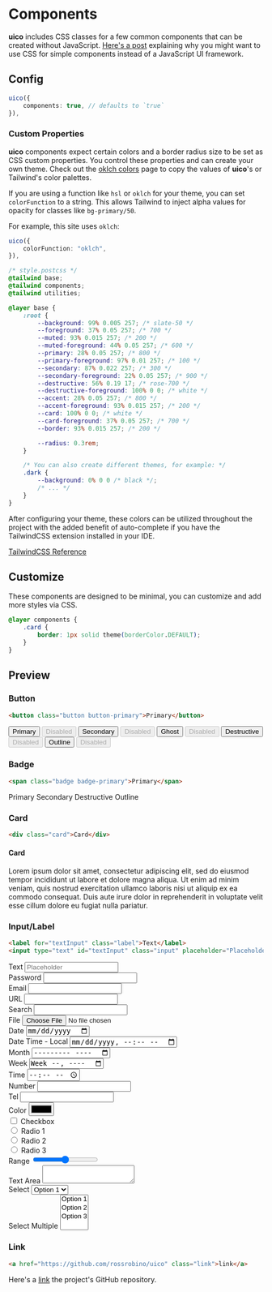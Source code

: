 # Components

**uico** includes CSS classes for a few common components that can be created without JavaScript. [Here's a post](https://blog.robino.dev/posts/css-components) explaining why you might want to use CSS for simple components instead of a JavaScript UI framework.

## Config

```ts
uico({
	components: true, // defaults to `true`
}),
```

### Custom Properties

**uico** components expect certain colors and a border radius size to be set as CSS custom properties. You control these properties and can create your own theme. Check out the [oklch colors](/oklch/) page to copy the values of **uico**'s or Tailwind's color palettes.

If you are using a function like `hsl` or `oklch` for your theme, you can set `colorFunction` to a string. This allows Tailwind to inject alpha values for opacity for classes like `bg-primary/50`.

For example, this site uses `oklch`:

```ts
uico({
	colorFunction: "oklch",
}),
```

```css
/* style.postcss */
@tailwind base;
@tailwind components;
@tailwind utilities;

@layer base {
	:root {
		--background: 99% 0.005 257; /* slate-50 */
		--foreground: 37% 0.05 257; /* 700 */
		--muted: 93% 0.015 257; /* 200 */
		--muted-foreground: 44% 0.05 257; /* 600 */
		--primary: 28% 0.05 257; /* 800 */
		--primary-foreground: 97% 0.01 257; /* 100 */
		--secondary: 87% 0.022 257; /* 300 */
		--secondary-foreground: 22% 0.05 257; /* 900 */
		--destructive: 56% 0.19 17; /* rose-700 */
		--destructive-foreground: 100% 0 0; /* white */
		--accent: 28% 0.05 257; /* 800 */
		--accent-foreground: 93% 0.015 257; /* 200 */
		--card: 100% 0 0; /* white */
		--card-foreground: 37% 0.05 257; /* 700 */
		--border: 93% 0.015 257; /* 200 */

		--radius: 0.3rem;
	}

	/* You can also create different themes, for example: */
	.dark {
		--background: 0% 0 0 /* black */;
		/* ... */
	}
}
```

After configuring your theme, these colors can be utilized throughout the project with the added benefit of auto-complete if you have the TailwindCSS extension installed in your IDE.

[TailwindCSS Reference](https://tailwindcss.com/docs/customizing-colors#using-css-variables)

## Customize

These components are designed to be minimal, you can customize and add more styles via CSS.

```css
@layer components {
	.card {
		border: 1px solid theme(borderColor.DEFAULT);
	}
}
```

## Preview

### Button

```html
<button class="button button-primary">Primary</button>
```

<div class="card grid grid-cols-2 gap-4">
	<button class="button button-primary">Primary</button>
	<button class="button button-primary" disabled>Disabled</button>
	<button class="button button-secondary">Secondary</button>
	<button class="button button-secondary" disabled>Disabled</button>
	<button class="button button-ghost">Ghost</button>
	<button class="button button-ghost" disabled>Disabled</button>
	<button class="button button-destructive">Destructive</button>
	<button class="button button-destructive" disabled>Disabled</button>
	<button class="button button-outline">Outline</button>
	<button class="button button-outline" disabled>Disabled</button>
</div>

### Badge

```html
<span class="badge badge-primary">Primary</span>
```

<div class="card flex flex-wrap gap-2">
	<span class="badge badge-primary">Primary</span>
	<span class="badge badge-secondary">Secondary</span>
	<span class="badge badge-destructive">Destructive</span>
	<span class="badge badge-outline">Outline</span>
</div>

### Card

```html
<div class="card">Card</div>
```

<div class="card">
	<h4 class="mt-0">Card</h4>
	<p class="mb-0">
		Lorem ipsum dolor sit amet, consectetur adipiscing elit, sed do eiusmod
		tempor incididunt ut labore et dolore magna aliqua. Ut enim ad minim veniam,
		quis nostrud exercitation ullamco laboris nisi ut aliquip ex ea commodo
		consequat. Duis aute irure dolor in reprehenderit in voluptate velit esse
		cillum dolore eu fugiat nulla pariatur.
	</p>
</div>

### Input/Label

```html
<label for="textInput" class="label">Text</label>
<input type="text" id="textInput" class="input" placeholder="Placeholder" />
```

<div class="card grid grid-cols-2 gap-4">
	<div>
		<label for="textInput" class="label">Text</label>
		<input type="text" id="textInput" class="input" placeholder="Placeholder" />
	</div>
	<div>
		<label for="passwordInput" class="label">Password</label>
		<input type="password" id="passwordInput" class="input" />
	</div>
	<div>
		<label for="emailInput" class="label">Email</label>
		<input type="email" id="emailInput" class="input" />
	</div>
	<div>
		<label for="urlInput" class="label">URL</label>
		<input type="url" id="urlInput" class="input" />
	</div>
	<div>
		<label for="searchInput" class="label">Search</label>
		<input type="search" id="searchInput" class="input" />
	</div>
	<div>
		<label for="fileInput" class="label">File</label>
		<input type="file" id="fileInput" class="input" />
	</div>
	<div>
		<label for="dateInput" class="label">Date</label>
		<input type="date" id="dateInput" class="input" />
	</div>
	<div>
		<label for="datetime-localInput" class="label">Date Time - Local</label>
		<input type="datetime-local" id="datetime-localInput" class="input" />
	</div>
	<div>
		<label for="monthInput" class="label">Month</label>
		<input type="month" id="monthInput" class="input" />
	</div>
	<div>
		<label for="weekInput" class="label">Week</label>
		<input type="week" id="weekInput" class="input" />
	</div>
	<div>
		<label for="timeInput" class="label">Time</label>
		<input type="time" id="timeInput" class="input" />
	</div>
	<div>
		<label for="numberInput" class="label">Number</label>
		<input type="number" id="numberInput" class="input" />
	</div>
	<div>
		<label for="telInput" class="label">Tel</label>
		<input type="tel" id="telInput" class="input" />
	</div>
	<div>
		<label for="colorInput" class="label">Color</label>
		<input type="color" id="colorInput" class="input" />
	</div>
	<div>
		<div class="flex items-center gap-1">
			<input type="checkbox" class="input" id="checkbox" />
			<label for="checkbox" class="label">Checkbox</label>
		</div>
	</div>
	<div>
		<div class="mb-2 flex items-center gap-1">
			<input type="radio" class="input" id="radio1" name="radio" />
			<label for="radio1" class="label">Radio 1</label>
		</div>
		<div class="mb-2 flex items-center gap-1">
			<input type="radio" class="input" id="radio2" name="radio" />
			<label for="radio2" class="label">Radio 2</label>
		</div>
		<div class="flex items-center gap-1">
			<input type="radio" class="input" id="radio3" name="radio" />
			<label for="radio3" class="label">Radio 3</label>
		</div>
	</div>
	<div>
		<label for="range" class="label">Range</label>
		<input type="range" id="range" class="input" />
	</div>
	<div>
		<label for="textarea" class="label">Text Area</label>
		<textarea class="input" id="textarea"></textarea>
	</div>
	<div>
		<label for="select" class="label">Select</label>
		<select class="input" id="select">
			<option value="option1">Option 1</option>
			<option value="option2">Option 2</option>
			<option value="option3">Option 3</option>
		</select>
	</div>
	<div>
		<label for="selectMultiple" class="label">Select Multiple</label>
		<select class="input" id="selectMultiple" multiple>
			<option value="option1">Option 1</option>
			<option value="option2">Option 2</option>
			<option value="option3">Option 3</option>
		</select>
	</div>
</div>

### Link

```html
<a href="https://github.com/rossrobino/uico" class="link">link</a>
```

<div class="card">
	Here's a
	<a href="https://github.com/rossrobino/uico" class="link">link</a> the
	project's GitHub repository.
</div>
